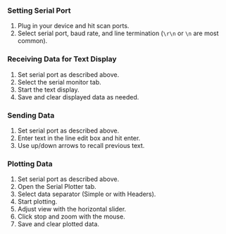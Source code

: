 ### Setting Serial Port
1. Plug in your device and hit scan ports.
2. Select serial port, baud rate, and line termination (`\r\n` or `\n` are most common).

### Receiving Data for Text Display
1. Set serial port as described above.
2. Select the serial monitor tab.
3. Start the text display.
4. Save and clear displayed data as needed.

### Sending Data
1. Set serial port as described above.
2. Enter text in the line edit box and hit enter.
3. Use up/down arrows to recall previous text.

### Plotting Data
1. Set serial port as described above.
2. Open the Serial Plotter tab.
3. Select data separator (Simple or with Headers).
4. Start plotting.
5. Adjust view with the horizontal slider.
6. Click stop and zoom with the mouse.
7. Save and clear plotted data.

